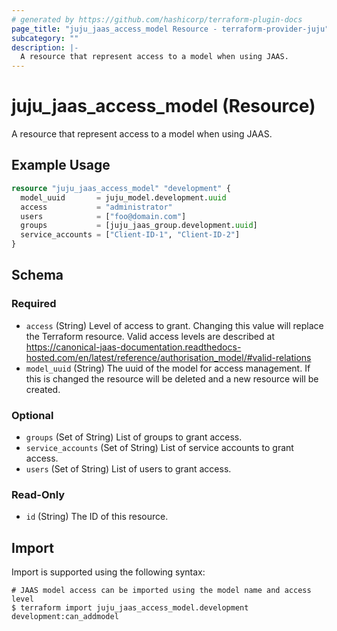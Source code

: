 ```yaml
---
# generated by https://github.com/hashicorp/terraform-plugin-docs
page_title: "juju_jaas_access_model Resource - terraform-provider-juju"
subcategory: ""
description: |-
  A resource that represent access to a model when using JAAS.
---
```


# juju_jaas_access_model (Resource)

A resource that represent access to a model when using JAAS.

## Example Usage

```terraform
resource "juju_jaas_access_model" "development" {
  model_uuid       = juju_model.development.uuid
  access           = "administrator"
  users            = ["foo@domain.com"]
  groups           = [juju_jaas_group.development.uuid]
  service_accounts = ["Client-ID-1", "Client-ID-2"]
}
```

<!-- schema generated by tfplugindocs -->
## Schema

### Required

- `access` (String) Level of access to grant. Changing this value will replace the Terraform resource. Valid access levels are described at https://canonical-jaas-documentation.readthedocs-hosted.com/en/latest/reference/authorisation_model/#valid-relations
- `model_uuid` (String) The uuid of the model for access management. If this is changed the resource will be deleted and a new resource will be created.

### Optional

- `groups` (Set of String) List of groups to grant access.
- `service_accounts` (Set of String) List of service accounts to grant access.
- `users` (Set of String) List of users to grant access.

### Read-Only

- `id` (String) The ID of this resource.

## Import

Import is supported using the following syntax:

```shell
# JAAS model access can be imported using the model name and access level
$ terraform import juju_jaas_access_model.development development:can_addmodel
```
